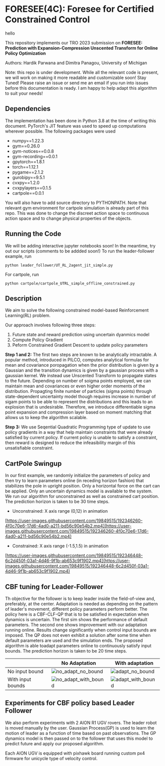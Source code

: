 # FORESEE(4C): Foresee for Certified Constrained Control
hello

This repository implements our TRO 2023 submission on 
**FORESEE: Prediction with Expansion-Compression Unscented Transform for Online Policy Optimization**

Authors: Hardik Parwana and Dimitra Panagou, University of Michigan

Note: this repo is under development. While all the relevant code is present, we will work on making it more readable and customizable soon! Stay Tuned! Please raise an issue or send me an email if you run into issues before this documentation is ready. I am happy to help adapt this algorithm to suit your needs!

## Dependencies
The implementation has been done in Python 3.8 at the time of writing this document. PyTorch's JIT feature was used to speed up computations wherever possible. The following packages were used
- numpy==1.22.3 
- gym==0.26.0 
- gym-notices==0.0.8 
- gym-recording==0.0.1 
- gpytorch==1.8.1 
- torch==1.12.1 
- pygame==2.1.2 
- gurobipy==9.5.1 
- cvxpy==1.2.0 
- cvxpylayers==0.1.5 
- cartpole==0.0.1

You will also have to add source directory to PYTHONPATH. Note that relevant gym environment for cartpole simulation is already part of this repo. This was done to change the discreet action space to continuous action space and to change physical properties of the objects.

## Running the Code
We will be adding interactive jupyter notebooks soon! In the meantime, try out our scripts (comments to be addded soon!)
To run the leader-follower example, run
```
python leader_follower/UT_RL_2agent_jit_simple.py
```
For cartpole, run
```
python cartpole/cartpole_UTRL_simple_offline_constrained.py
```

## Description

We aim to solve the following constrained model-based Reinforcement Learning(RL) problem.

Our approach involves following three steps:
1. Future state and reward prediction using uncertain dyanmics model
2. Compute Policy Gradient
3. Peform Constrained Gradient Descent to update policy parameters

**Step 1 and 2:** The first two steps are known to be analytically intractable. A popular method, introduced in PILCO, computes analytical formulas for mean and covariance poropagation when the prior distribution is given by a Gaussian and the transition dynamics is given by a gaussian process with a gaussian kernel. We instead use Unscented Transform to propagate states to the future. Depending on number of soigma points employed, we can maintain mean and covariances or even higher order moments of the distribution. Propagting finite number of particles (sigma points) through state-dependent uncertainty model though requires increase in number of sigam points to be able to represent the distributions and this leads to an explosion that is undesirable. Therefore, we introduce differentiable sigma point expansion and compression layer based on moment matching that allows us to keep the algorithm scalable.

**Step 3:** We use Seqential Quadratic Programming type of update to use policy gradients in a way that help maintain constraints that were already satisfied by current policy. If current policy is unable to satisfy a constraint, then reward is designed to reduce the infeasibility margin of this unsatisfiable constraint.  

## CartPole Swingup
In our first example, we randomly initialize the parameters of policy and then try to learn parameters online (in receding horizon fashion) that stabilizes the pole in upright position. Only a horizontal force on the cart can be applied. Only an uncertain dynamics model is available to the system. We run our algorithm for unconstrained as well as constrained cart position. The prediction horizon is taken to be 30 time steps.

- Unconstrained: X axis range (0,12) in animation

[https://user-images.githubusercontent.com/19849515/192346260-4f0c70e6-17d6-4ad0-a211-bd56c90e54b2.mp4](https://user-images.githubusercontent.com/19849515/192346260-4f0c70e6-17d6-4ad0-a211-bd56c90e54b2.mp4)

- Constrained: X axis range (-1.5,1.5) in animation

[https://user-images.githubusercontent.com/19849515/192346448-6c2d450f-03a1-4d46-9f1b-ab653c9f1902.mp4](https://user-images.githubusercontent.com/19849515/192346448-6c2d450f-03a1-4d46-9f1b-ab653c9f1902.mp4)


## CBF tuning for Leader-Follower
Th objective for the follower is to keep leader inside the field-of-view and, preferably, at the center. Adaptation is needed as depending on the pattern of leader's movement, different policy parameters perform better. The policy here is a CBF-CLF-QP that is to be satisfied in expectation when dynamics is uncertain. The first sim shows the performance of default parameters. The second one shows improvemwnt with our adaptation running online. Results change significantly when control input bounds are imposed. The QP does not even exhibit a solution after some time when default parameters are used and the simulation ends. The proposed algorithm is able toadapt parameters online to continuously satisfy input bounds. The prediction horizon is taken to be 20 time steps.

|  | No Adaptation | With adaptation |
| --------------| -------------------| -----------------|
| No input bound | ![no_adapt_no_bound](https://user-images.githubusercontent.com/19849515/192348004-6dcbf70f-2db5-49dd-9f4f-04370dc028e4.gif) | ![adapt_no_bound](https://user-images.githubusercontent.com/19849515/192348165-5f6fbaf4-81e1-4cd6-893f-d5f763ea9cbc.gif) |
| With input bounds | ![no_adapt_with_bound](https://user-images.githubusercontent.com/19849515/192348231-a921fa36-6198-45b5-94c2-80ae87ab8b39.gif) | ![adapt_with_bound](https://user-images.githubusercontent.com/19849515/192348335-448600b8-042b-4bb5-8c9f-17e654584336.gif)


## Experiments for CBF policy based Leader Follower
We also perform experiments with 2 AION R1 UGV rovers. The leader robot is moved manually by the user. Gaussian Process(GP) is used to learn the motion of leader as a function of time based on past observations. The GP dynamics model is then passed on to the follower that uses this model to predict future and apply our proposed algorithm.

Each AION UGV is equipped with pixhawk board running custom px4 firmware for unicycle type of velocity control.
